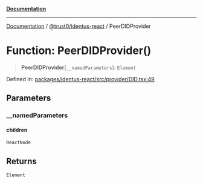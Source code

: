 [**Documentation**](../../../README.md)

***

[Documentation](../../../README.md) / [@trust0/identus-react](../README.md) / PeerDIDProvider

# Function: PeerDIDProvider()

> **PeerDIDProvider**(`__namedParameters`): `Element`

Defined in: [packages/identus-react/src/provider/DID.tsx:49](https://github.com/trust0-project/identus/blob/9aa63ce6158d420e9188511e0533b33037bf61df/packages/identus-react/src/provider/DID.tsx#L49)

## Parameters

### \_\_namedParameters

#### children

`ReactNode`

## Returns

`Element`
